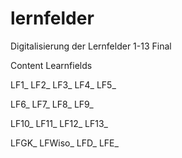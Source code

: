 # lernfelder
Digitalisierung der Lernfelder 1-13 Final

Content Learnfields

LF1_
LF2_
LF3_
LF4_
LF5_

LF6_
LF7_
LF8_
LF9_

LF10_
LF11_
LF12_
LF13_


LFGK_
LFWiso_
LFD_
LFE_
